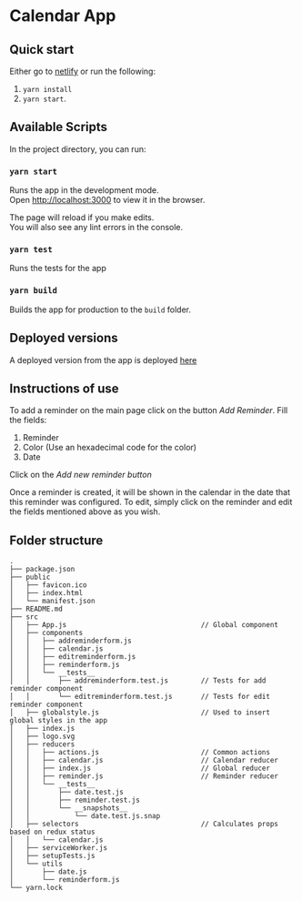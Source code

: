 # Calendar App

## Quick start

Either go to [netlify](https://friendly-pike-c848c6.netlify.com/) or run the following:

1. `yarn install`
1. `yarn start`.

## Available Scripts

In the project directory, you can run:

### `yarn start`

Runs the app in the development mode.<br>
Open [http://localhost:3000](http://localhost:3000) to view it in the browser.

The page will reload if you make edits.<br>
You will also see any lint errors in the console.

### `yarn test`

Runs the tests for the app

### `yarn build`

Builds the app for production to the `build` folder.

## Deployed versions

A deployed version from the app is deployed [here](https://friendly-pike-c848c6.netlify.com/)

## Instructions of use

To add a reminder on the main page click on the button *Add Reminder*.
Fill the fields:

1. Reminder
1. Color (Use an hexadecimal code for the color)
1. Date

Click on the *Add new reminder button*

Once a reminder is created, it will be shown in the calendar in the date that this reminder was configured. To edit, simply click on the reminder and edit the fields mentioned above as you wish.

## Folder structure

```
.
├── package.json
├── public
│   ├── favicon.ico
│   ├── index.html
│   └── manifest.json
├── README.md
├── src
│   ├── App.js                                 // Global component
│   ├── components
│   │   ├── addreminderform.js
│   │   ├── calendar.js
│   │   ├── editreminderform.js
│   │   ├── reminderform.js
│   │   └── __tests__
│   │       ├── addreminderform.test.js        // Tests for add reminder component
│   │       └── editreminderform.test.js       // Tests for edit reminder component
│   ├── globalstyle.js                         // Used to insert global styles in the app
│   ├── index.js
│   ├── logo.svg
│   ├── reducers
│   │   ├── actions.js                         // Common actions
│   │   ├── calendar.js                        // Calendar reducer
│   │   ├── index.js                           // Global reducer
│   │   ├── reminder.js                        // Reminder reducer
│   │   └── __tests__
│   │       ├── date.test.js
│   │       ├── reminder.test.js
│   │       └── __snapshots__
│   │           └── date.test.js.snap
│   ├── selectors                              // Calculates props based on redux status
│   │   └── calendar.js
│   ├── serviceWorker.js
│   ├── setupTests.js
│   └── utils
│       ├── date.js
│       └── reminderform.js
└── yarn.lock

```
